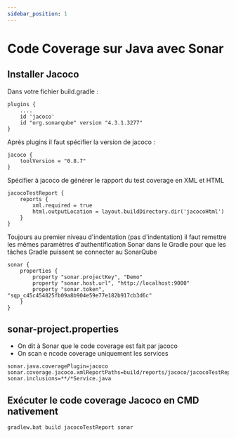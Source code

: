 ```yaml
---
sidebar_position: 1
---
```


# Code Coverage sur Java avec Sonar

## Installer Jacoco

Dans votre fichier build.gradle :

```
plugins {
    ....
	id 'jacoco'
	id "org.sonarqube" version "4.3.1.3277"
}
```

Aprés plugins il faut spécifier la version de jacoco :

```
jacoco {
	toolVersion = "0.8.7"
}
```

Spécifier à jacoco de générer le rapport du test coverage en XML et HTML

```
jacocoTestReport {
	reports {
		xml.required = true
		html.outputLocation = layout.buildDirectory.dir('jacocoHtml')
	}
}
```

Toujours au premier niveau d'indentation (pas d'indentation) il faut remettre les mêmes paramètres d'authentification Sonar dans le Gradle pour que les tâches Gradle puissent se connecter au SonarQube

```
sonar {
	properties {
		property "sonar.projectKey", "Demo"
		property "sonar.host.url", "http://localhost:9000"
		property "sonar.token", "sqp_c45c454825fb09a8b904e59e77e182b917cb3d6c"
	}
}
```

## sonar-project.properties

- On dit à Sonar que le code coverage est fait par jacoco
- On scan e ncode coverage uniquement les services

```
sonar.java.coveragePlugin=jacoco
sonar.coverage.jacoco.xmlReportPaths=build/reports/jacoco/jacocoTestReport.xml
sonar.inclusions=**/*Service.java
```

## Exécuter le code coverage Jacoco en CMD nativement

```
gradlew.bat build jacocoTestReport sonar
```